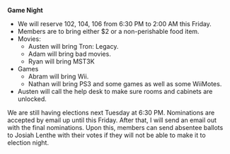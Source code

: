 <strong>Game Night</strong>
<ul>
	<li>We will reserve 102, 104, 106 from 6:30 PM to 2:00 AM this Friday.</li>
	<li>Members are to bring either $2 or a non-perishable food item.</li>
	<li>Movies:
<ul>
	<li>Austen will bring Tron: Legacy.</li>
	<li>Adam will bring bad movies.</li>
	<li>Ryan will bring MST3K</li>
</ul>
</li>
	<li>Games
<ul>
	<li>Abram will bring Wii.</li>
	<li>Nathan will bring PS3 and some games as well as some WiiMotes.</li>
</ul>
</li>
	<li>Austen will call the help desk to make sure rooms and cabinets are unlocked.</li>
</ul>
We are still having elections next Tuesday at 6:30 PM. Nominations are accepted by email up until this Friday. After that, I will send an email out with the final nominations. Upon this, members can send absentee ballots to Josiah Lenthe with their votes if they will not be able to make it to election night.